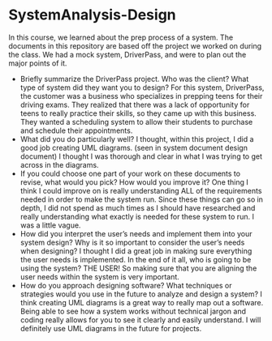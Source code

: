 # SystemAnalysis-Design
In this course, we learned about the prep process of a system.  The documents in this repository are based off the project we worked on during the class.  We had a mock system, DriverPass, and were to plan out the major points of it.

- Briefly summarize the DriverPass project. Who was the client? What type of system did they want you to design?
  For this system, DriverPass, the customer was a business who specializes in prepping teens for their driving exams.  They realized that there was a lack of opportunity for teens to really practice their skills, so they came up with this business.  They wanted a     scheduling system to allow their students to purchase and schedule their appointments.
- What did you do particularly well?
  I thought, within this project, I did a good job creating UML diagrams. (seen in system document design document) I thought I was thorough and clear in what I was trying to get across in the diagrams.
- If you could choose one part of your work on these documents to revise, what would you pick? How would you improve it?
  One thing I think I could improve on is really understanding ALL of the requirements needed in order to make the system run.  Since these things can go so in depth, I did not spend as much times as I should have researched and really understanding what exactly is needed for these system to run.  I was a little vague.
- How did you interpret the user’s needs and implement them into your system design? Why is it so important to consider the user’s needs when designing?
  I thought I did a great job in making sure everything the user needs is implemented.  In the end of it all, who is going to be using the system? THE USER!  So making sure that you are aligning the user needs within the system is very important.
- How do you approach designing software? What techniques or strategies would you use in the future to analyze and design a system?
  I think creating UML diagrams is a great way to really map out a software.  Being able to see how a system works without technical jargon and coding really allows for you to see it clearly and easily understand.  I will definitely use UML diagrams in the future for projects.
